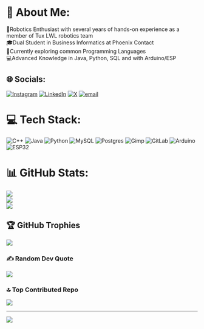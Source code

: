 # 💫 About Me:
🤖Robotics Enthusiast with several years of hands-on experience as a member of Tux LWL robotics team<br>🎓Dual Student in Business Informatics at Phoenix Contact<br>🔭Currently exploring common Programming Languages <br>💻Advanced Knowledge in Java, Python, SQL and with Arduino/ESP <br>


## 🌐 Socials:
[![Instagram](https://img.shields.io/badge/Instagram-%23E4405F.svg?logo=Instagram&logoColor=white)](https://instagram.com/_jano_06_) [![LinkedIn](https://img.shields.io/badge/LinkedIn-%230077B5.svg?logo=linkedin&logoColor=white)](https://linkedin.com/in/jano-hassebrock-58514b37b/) [![X](https://img.shields.io/badge/X-black.svg?logo=X&logoColor=white)](https://x.com/@Krypt0n08) [![email](https://img.shields.io/badge/Email-D14836?logo=gmail&logoColor=white)](mailto:janohassebrock@gmail.com) 

# 💻 Tech Stack:
![C++](https://img.shields.io/badge/c++-%2300599C.svg?style=for-the-badge&logo=c%2B%2B&logoColor=white) ![Java](https://img.shields.io/badge/java-%23ED8B00.svg?style=for-the-badge&logo=openjdk&logoColor=white) ![Python](https://img.shields.io/badge/python-3670A0?style=for-the-badge&logo=python&logoColor=ffdd54) ![MySQL](https://img.shields.io/badge/mysql-4479A1.svg?style=for-the-badge&logo=mysql&logoColor=white) ![Postgres](https://img.shields.io/badge/postgres-%23316192.svg?style=for-the-badge&logo=postgresql&logoColor=white) ![Gimp](https://img.shields.io/badge/Gimp-657D8B?style=for-the-badge&logo=gimp&logoColor=FFFFFF) ![GitLab](https://img.shields.io/badge/gitlab-%23181717.svg?style=for-the-badge&logo=gitlab&logoColor=white) ![Arduino](https://img.shields.io/badge/-Arduino-00979D?style=for-the-badge&logo=Arduino&logoColor=white) ![ESP32](https://img.shields.io/badge/-ESP32-00000D?style=for-the-badge&logo=espressif&logoColor=red)

# 📊 GitHub Stats:
![](https://github-readme-stats.vercel.app/api?username=Krypt0n08&theme=nightowl&hide_border=false&include_all_commits=false&count_private=false)<br/>
![](https://nirzak-streak-stats.vercel.app/?user=Krypt0n08&theme=nightowl&hide_border=false)<br/>
![](https://github-readme-stats.vercel.app/api/top-langs/?username=Krypt0n08&theme=nightowl&hide_border=false&include_all_commits=false&count_private=false&layout=compact)

## 🏆 GitHub Trophies
![](https://github-profile-trophy.vercel.app/?username=Krypt0n08&theme=nightowl&no-frame=false&no-bg=false&margin-w=4)

### ✍️ Random Dev Quote
![](https://quotes-github-readme.vercel.app/api?type=horizontal&theme=radical)

### 🔝 Top Contributed Repo
![](https://github-contributor-stats.vercel.app/api?username=Krypt0n08&limit=5&theme=dark&combine_all_yearly_contributions=true)

---
[![](https://visitcount.itsvg.in/api?id=Krypt0n08&icon=0&color=0)](https://visitcount.itsvg.in)

<!-- Proudly created with GPRM ( https://gprm.itsvg.in ) -->
